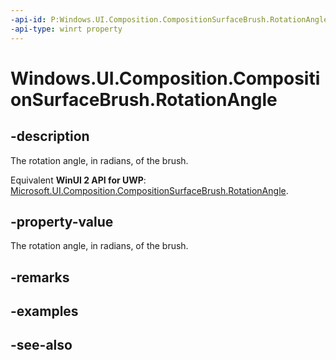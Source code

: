 ```yaml
---
-api-id: P:Windows.UI.Composition.CompositionSurfaceBrush.RotationAngle
-api-type: winrt property
---
```


<!-- Property syntax
public float RotationAngle { get;  set; }
-->

# Windows.UI.Composition.CompositionSurfaceBrush.RotationAngle

## -description
The rotation angle, in radians, of the brush.

Equivalent **WinUI 2 API for UWP**: [Microsoft.UI.Composition.CompositionSurfaceBrush.RotationAngle](/windows/winui/api/microsoft.ui.composition.compositionsurfacebrush.rotationangle).

## -property-value
The rotation angle, in radians, of the brush.

## -remarks

## -examples

## -see-also
